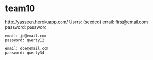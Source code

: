 # team10
http://yasseen.herokuapp.com/
Users:
    (seeded)
    email: first@email.com 
    password: password
    
    email: jd@email.com 
    password: qwerty12
    
    email: doe@email.com 
    password: qwerty34
    
